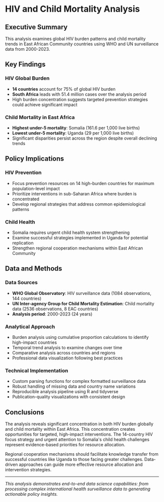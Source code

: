 # HIV and Child Mortality Analysis

## Executive Summary

This analysis examines global HIV burden patterns and child mortality trends in East African Community countries using WHO and UN surveillance data from 2000-2023.

## Key Findings

### HIV Global Burden
- **14 countries** account for 75% of global HIV burden
- **South Africa** leads with 51.4 million cases over the analysis period
- High burden concentration suggests targeted prevention strategies could achieve significant impact

### Child Mortality in East Africa
- **Highest under-5 mortality**: Somalia (161.6 per 1,000 live births)
- **Lowest under-5 mortality**: Uganda (29 per 1,000 live births)
- Significant disparities persist across the region despite overall declining trends

## Policy Implications

### HIV Prevention
- Focus prevention resources on 14 high-burden countries for maximum population-level impact
- Prioritize interventions in sub-Saharan Africa where burden is concentrated
- Develop regional strategies that address common epidemiological patterns

### Child Health
- Somalia requires urgent child health system strengthening
- Examine successful strategies implemented in Uganda for potential replication
- Strengthen regional cooperation mechanisms within East African Community

## Data and Methods

### Data Sources
- **WHO Global Observatory**: HIV surveillance data (1084 observations, 144 countries)
- **UN Inter-agency Group for Child Mortality Estimation**: Child mortality data (2536 observations, 8 EAC countries)
- **Analysis period**: 2000-2023 (24 years)

### Analytical Approach
- Burden analysis using cumulative proportion calculations to identify high-impact countries
- Temporal trend analysis to examine changes over time
- Comparative analysis across countries and regions
- Professional data visualization following best practices

### Technical Implementation
- Custom parsing functions for complex formatted surveillance data
- Robust handling of missing data and country name variations
- Reproducible analysis pipeline using R and tidyverse
- Publication-quality visualizations with consistent design

## Conclusions

The analysis reveals significant concentration in both HIV burden globally and child mortality within East Africa. This concentration creates opportunities for targeted, high-impact interventions. The 14-country HIV focus strategy and urgent attention to Somalia's child health challenges represent evidence-based priorities for resource allocation.

Regional cooperation mechanisms should facilitate knowledge transfer from successful countries like Uganda to those facing greater challenges. Data-driven approaches can guide more effective resource allocation and intervention strategies.

---

*This analysis demonstrates end-to-end data science capabilities: from processing complex international health surveillance data to generating actionable policy insights.*
